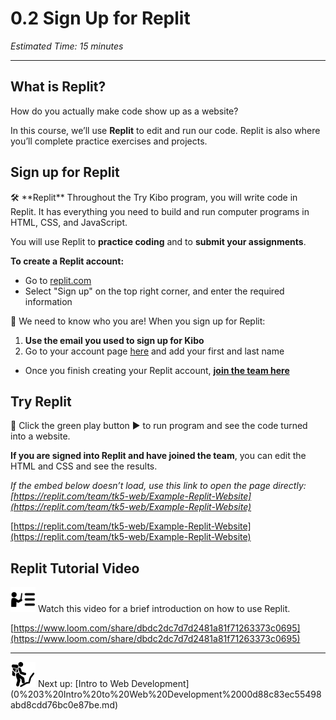 # 0.2 Sign Up for Replit

*Estimated Time: 15 minutes*

---

## What is Replit?

How do you actually make code show up as a website?

In this course, we’ll use **Replit** to edit and run our code. Replit is also where you’ll complete practice exercises and projects.

## Sign up for Replit

<aside>
🛠️ **Replit**
Throughout the Try Kibo program, you will write code in Replit. It has everything you need to build and run computer programs in HTML, CSS, and JavaScript.

You will use Replit to **practice coding** and to **submit your assignments**.

</aside>

**To create a Replit account:**

- Go to [replit.com](http://replit.com)
- Select "Sign up" on the top right corner, and enter the required information

<aside>
🚨 We need to know who you are! When you sign up for Replit:

1. **Use the email you used to sign up for Kibo**
2. Go to your account page [here](https://replit.com/account) and add your first and last name
</aside>

- Once you finish creating your Replit account, **[join the team here](https://replit.com/teams/join/ffkiinmbtmjnqdxuyjzmivqzilblxiqj-tk5-web)**

## Try Replit

<aside>
🧪 Click the green play button ▶️ to run program and see the code turned into a website.

**If you are signed into Replit and have joined the team**, you can edit the HTML and CSS and see the results.

</aside>

*If the embed below doesn’t load, use this link to open the page directly: [https://replit.com/team/tk5-web/Example-Replit-Website](https://replit.com/team/tk5-web/Example-Replit-Website)*

[https://replit.com/team/tk5-web/Example-Replit-Website](https://replit.com/team/tk5-web/Example-Replit-Website)

## Replit Tutorial Video

<aside>
<img src="../instruction.png" alt="../instruction.png" width="40px" /> Watch this video for a brief introduction on how to use Replit.

</aside>

[https://www.loom.com/share/dbdc2dc7d7d2481a81f71263373c0695](https://www.loom.com/share/dbdc2dc7d7d2481a81f71263373c0695)

---

<aside>
<img src="man-in-hike.png" alt="man-in-hike.png" width="40px" /> Next up: [Intro to Web Development](0%203%20Intro%20to%20Web%20Development%2000d88c83ec55498abd8cdd76bc0e87be.md)

</aside>